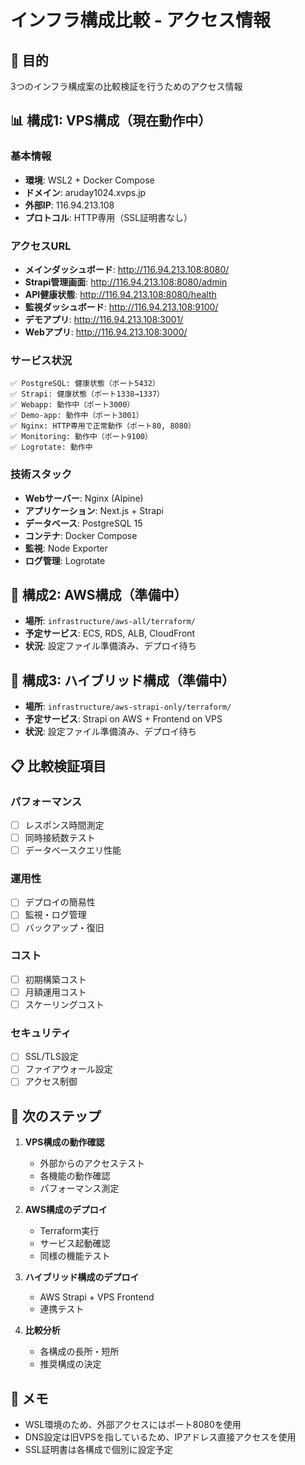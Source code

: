 # インフラ構成比較 - アクセス情報

## 🎯 目的
3つのインフラ構成案の比較検証を行うためのアクセス情報

## 📊 構成1: VPS構成（現在動作中）

### 基本情報
- **環境**: WSL2 + Docker Compose
- **ドメイン**: aruday1024.xvps.jp
- **外部IP**: 116.94.213.108
- **プロトコル**: HTTP専用（SSL証明書なし）

### アクセスURL
- **メインダッシュボード**: http://116.94.213.108:8080/
- **Strapi管理画面**: http://116.94.213.108:8080/admin
- **API健康状態**: http://116.94.213.108:8080/health
- **監視ダッシュボード**: http://116.94.213.108:9100/
- **デモアプリ**: http://116.94.213.108:3001/
- **Webアプリ**: http://116.94.213.108:3000/

### サービス状況
```
✅ PostgreSQL: 健康状態（ポート5432）
✅ Strapi: 健康状態（ポート1338→1337）
✅ Webapp: 動作中（ポート3000）
✅ Demo-app: 動作中（ポート3001）
✅ Nginx: HTTP専用で正常動作（ポート80, 8080）
✅ Monitoring: 動作中（ポート9100）
✅ Logrotate: 動作中
```

### 技術スタック
- **Webサーバー**: Nginx (Alpine)
- **アプリケーション**: Next.js + Strapi
- **データベース**: PostgreSQL 15
- **コンテナ**: Docker Compose
- **監視**: Node Exporter
- **ログ管理**: Logrotate

## 🔄 構成2: AWS構成（準備中）
- **場所**: `infrastructure/aws-all/terraform/`
- **予定サービス**: ECS, RDS, ALB, CloudFront
- **状況**: 設定ファイル準備済み、デプロイ待ち

## 🔄 構成3: ハイブリッド構成（準備中）
- **場所**: `infrastructure/aws-strapi-only/terraform/`
- **予定サービス**: Strapi on AWS + Frontend on VPS
- **状況**: 設定ファイル準備済み、デプロイ待ち

## 📋 比較検証項目

### パフォーマンス
- [ ] レスポンス時間測定
- [ ] 同時接続数テスト
- [ ] データベースクエリ性能

### 運用性
- [ ] デプロイの簡易性
- [ ] 監視・ログ管理
- [ ] バックアップ・復旧

### コスト
- [ ] 初期構築コスト
- [ ] 月額運用コスト
- [ ] スケーリングコスト

### セキュリティ
- [ ] SSL/TLS設定
- [ ] ファイアウォール設定
- [ ] アクセス制御

## 🚀 次のステップ

1. **VPS構成の動作確認**
   - 外部からのアクセステスト
   - 各機能の動作確認
   - パフォーマンス測定

2. **AWS構成のデプロイ**
   - Terraform実行
   - サービス起動確認
   - 同様の機能テスト

3. **ハイブリッド構成のデプロイ**
   - AWS Strapi + VPS Frontend
   - 連携テスト

4. **比較分析**
   - 各構成の長所・短所
   - 推奨構成の決定

## 📝 メモ
- WSL環境のため、外部アクセスにはポート8080を使用
- DNS設定は旧VPSを指しているため、IPアドレス直接アクセスを使用
- SSL証明書は各構成で個別に設定予定 